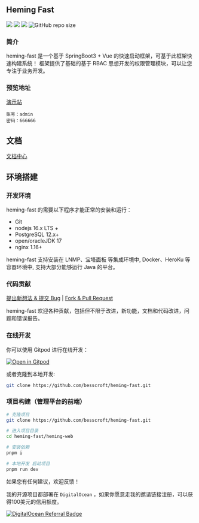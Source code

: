 ## Heming Fast

[![](https://img.shields.io/badge/%E5%BC%80%E5%8F%91%E8%BF%9B%E5%BA%A6-%E5%BC%80%E5%8F%91%E4%B8%AD-brightgreen?style=flat-square)]() [![](https://img.shields.io/badge/license-MIT-green?style=flat-square)](https://github.com/besscroft/heming-fast/blob/master/LICENSE) [![](https://img.shields.io/badge/release-v1.0.0-orange?style=flat-square)]() ![GitHub repo size](https://img.shields.io/github/repo-size/besscroft/heming-fast?style=flat-square&color=328657)

### 简介

heming-fast 是一个基于 SpringBoot3  + Vue 的快速启动框架，可基于此框架快速构建系统！
框架提供了基础的基于 RBAC 思想开发的权限管理模块，可以让您专注于业务开发。

### 预览地址

[演示站](https://heming-fast.besscroft.com/)

```
账号：admin
密码：666666
```

## 文档

[文档中心](https://docs.besscroft.com/heming-fast/readme.html)

## 环境搭建

### 开发环境

heming-fast 的需要以下程序才能正常的安装和运行：

- Git
- nodejs 16.x LTS +
- PostgreSQL 12.x+
- open/oracleJDK 17
- nginx 1.16+

heming-fast 支持安装在 LNMP、宝塔面板 等集成环境中, Docker、HeroKu 等容器环境中, 支持大部分能够运行 Java 的平台。

### 代码贡献

[提出新想法 & 提交 Bug](https://github.com/besscroft/heming-fast/issues/new) | [Fork & Pull Request](https://github.com/besscroft/heming-fast/fork)

heming-fast 欢迎各种贡献，包括但不限于改进，新功能，文档和代码改进，问题和错误报告。

### 在线开发

你可以使用 Gitpod 进行在线开发：

<p><a href="https://gitpod.io/#https://github.com/besscroft/heming-fast" rel="nofollow"><img src="https://camo.githubusercontent.com/1eb1ddfea6092593649f0117f7262ffa8fbd3017/68747470733a2f2f676974706f642e696f2f627574746f6e2f6f70656e2d696e2d676974706f642e737667" alt="Open in Gitpod" data-canonical-src="https://gitpod.io/button/open-in-gitpod.svg" style="max-width:100%;"></a></p>

或者克隆到本地开发:

```bash
git clone https://github.com/besscroft/heming-fast.git
```
### 项目构建（管理平台的前端）

```bash
# 克隆项目
git clone https://github.com/besscroft/heming-fast.git

# 进入项目目录
cd heming-fast/heming-web

# 安装依赖
pnpm i

# 本地开发 启动项目
pnpm run dev
```

如果您有任何建议，欢迎反馈！

我的开源项目都部署在 `DigitalOcean` ，如果你愿意走我的邀请链接注册，可以获得100美元的信用额度。

<a href="https://www.digitalocean.com/?refcode=6841be7284cc&utm_campaign=Referral_Invite&utm_medium=Referral_Program&utm_source=badge"><img src="https://web-platforms.sfo2.cdn.digitaloceanspaces.com/WWW/Badge%201.svg" alt="DigitalOcean Referral Badge" /></a>
